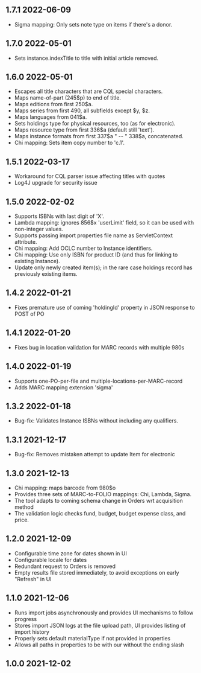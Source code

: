 ## 1.7.1 2022-06-09

* Sigma mapping: Only sets note type on items if there's a donor. 

## 1.7.0 2022-05-01

* Sets instance.indexTitle to title with initial article removed.

## 1.6.0 2022-05-01

* Escapes all title characters that are CQL special characters.
* Maps name-of-part (245$p) to end of title.
* Maps editions from first 250$a.
* Maps series from first 490, all subfields except $y, $z.
* Maps languages from 041$a.
* Sets holdings type for physical resources, too (as for electronic).
* Maps resource type from first 336$a (default still 'text').
* Maps instance formats from first 337$a " -- " 338$a, concatenated.
* Chi mapping: Sets item copy number to 'c.1'.

## 1.5.1 2022-03-17

* Workaround for CQL parser issue affecting titles with quotes  
* Log4J upgrade for security issue

## 1.5.0 2022-02-02

* Supports ISBNs with last digit of 'X'.
* Lambda mapping: ignores 856$x 'userLimit' field, so it can be used with non-integer values.
* Supports passing import properties file name as ServletContext attribute.
* Chi mapping: Add OCLC number to Instance identifiers.
* Chi mapping: Use only ISBN for product ID (and thus for linking to existing Instance).
* Update only newly created item(s); in the rare case holdings record has previously existing items.

## 1.4.2 2022-01-21

* Fixes premature use of coming 'holdingId' property in JSON response to POST of PO

## 1.4.1 2022-01-20

* Fixes bug in location validation for MARC records with multiple 980s

## 1.4.0 2022-01-19

* Supports one-PO-per-file and multiple-locations-per-MARC-record
* Adds MARC mapping extension 'sigma'

## 1.3.2 2022-01-18

* Bug-fix: Validates Instance ISBNs without including any qualifiers.

## 1.3.1 2021-12-17

* Bug-fix: Removes mistaken attempt to update Item for electronic

## 1.3.0 2021-12-13

* Chi mapping: maps barcode from 980$o
* Provides three sets of MARC-to-FOLIO mappings: Chi, Lambda, Sigma.
* The tool adapts to coming schema change in Orders wrt acquisition method
* The validation logic checks fund, budget, budget expense class, and price.

## 1.2.0 2021-12-09

* Configurable time zone for dates shown in UI
* Configurable locale for dates
* Redundant request to Orders is removed
* Empty results file stored immediately, to avoid exceptions on early "Refresh" in UI

## 1.1.0 2021-12-06

* Runs import jobs asynchronously and provides UI mechanisms to follow progress
* Stores import JSON logs at the file upload path, UI provides listing of import history
* Properly sets default materialType if not provided in properties
* Allows all paths in properties to be with our without the ending slash

## 1.0.0 2021-12-02
